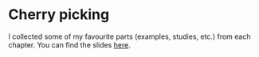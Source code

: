 # Cherry picking

I collected some of my favourite parts (examples, studies, etc.) from each 
chapter. You can find the slides [here][cherrypick-slides].

[cherrypick-slides]: https://github.com/dbosk/necessary-conditions-of-learning/releases/download/20210603-cerise/slides.pdf

